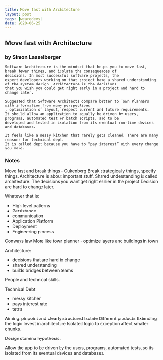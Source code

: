 ```yaml
---
title: Move fast with Architecture 
layout: post
tags: [wearedevs]
date: 2020-06-25
---
```


## Move fast with Architecture
### by Simon Lasselberger

```
Software Architecture is the mindset that helps you to move fast, break fewer things, and isolate the consequences of
decisions. In most successful software projects, the
expert developers working on that project have a shared understanding of the system design. Architecture is the decisions
that you wish you could get right early in a project and hard to change later.
```
```
Suggested that Software Architects compare better to Town Planners with information from many perspectives
, optimization of layout, respect current and future requirements.
It should allow an application to equally be driven by users, programs, automated test or batch scripts, and to be
developed and tested in isolation from its eventual run-time devices and databases.
```
``` About tecnical debt:
It feels like a messy kitchen that rarely gets cleaned. There are many reasons for technical dept. 
It is called dept because you have to “pay interest” with every change you make.
```
### Notes
Move fast and break things - Cukenberg
Break strategically things, specify things.
Architecture is about important stuff. Shared understanding is called architecture.
The decisions you want get right earlier in the project
Decision  are hard to change later.

Whatever that is:
- High level patterns
- Persistance
- communication
- Application Platform
- Deployment
- Engineering process

Conways law
More like town planner - optimize layers
and buildings in town

Architecture:
- decisions that are hard to change
- shared understanding
- builds bridges between teams

People and technical skills.

Technical Debt
- messy kitchen
- pays interest rate
- tetris

Aiming: pinpoint and clearly structured
Isolate
Different products
Extending the logic
Invest in architecture
Isolated logic to exception affect smaller chunks.

Design stamina hypothesis.

Allow the app to be driven by the users, programs, automated tests, so its isolated from its eventual devices and databases.
 